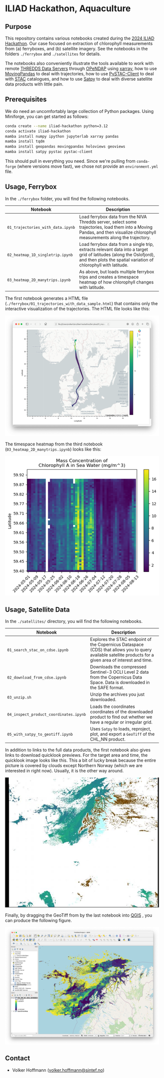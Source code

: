 # ILIAD Hackathon, Aquaculture

## Purpose

This repository contains various notebooks created during the [2024 ILIAD Hackathon](https://ocean-twin.eu/hackathon-digital-twins-of-the-ocean). Our case focused on extraction of chlorophyll measurements from (a) ferryboxes, and (b) satellite imagery. See the notebooks in the folders `./ferrybox` and `./satellites` for details.

The notebooks also conveniently illustrate the tools available to work with remote [THREDDS Data Servers](https://www.unidata.ucar.edu/software/tds/) through [OPeNDAP](https://www.opendap.org/) using [xarray](https://xarray-datatree.readthedocs.io/en/latest/), how to use [MovingPandas](http://movingpandas.readthedocs.io) to deal with trajectories, how to use [PySTAC-Client](https://pystac-client.readthedocs.io/en/stable/) to deal with [STAC](https://stacspec.org/en/) catalogues, and how to use [Satpy](http://satpy.readthedocs.io) to deal with diverse satellite data products with little pain.

## Prerequisites

We do need an uncomfortably large collection of Python packages. Using Miniforge, you can get started as follows:

```sh
conda create --name iliad-hackathon python=3.12
conda activate iliad-hackathon
mamba install numpy ipython jupyterlab xarray pandas
mamba install tqdm
mamba install geopandas movingpandas holoviews geoviews 
mamba install satpy pystac pystac-client
```

This should pull in everything you need. Since we're pulling from `conda-forge` (where versions move fast), we chose not provide an `environment.yml` file.

## Usage, Ferrybox

In the  `./ferrybox` folder, you will find the following notebooks.

| Notebook                          | Description                                                  |
| --------------------------------- | ------------------------------------------------------------ |
| `01_trajectories_with_data.ipynb` |Load ferrybox data from the NIVA Thredds server, select some trajectories, load them into a Moving Pandas, and then visualize chlorophyll measurements along the trajectory.|
|`02_heatmap_1D_singletrip.ipynb`|Load ferrybox data from a single trip, extracts relevant data into a target grid of latitudes (along the Oslofjord), and then plots the spatial variation of chlorophyll with latitude.|
| `03_heatmap_2D_manytrips.ipynb` | As above, but loads multiple ferrybox trips and creates a timespace heatmap of how chlorophyll changes with latitude. |

The first notebook generates a HTML file (`./ferrybox/01_trajectories_with_data_sample.html`) that contains only the interactive visualization of the trajectories. The HTML file looks like this:

![](./images/ferrybox_movingpandas.png)

The timespace heatmap from the third notebook (`03_heatmap_2D_manytrips.ipynb`) looks like this:

![](./images/heatmap_chlorophyll.png)

## Usage, Satellite Data

In the `./satellites/` directory, you will find the following notebooks.

| Notebook                          | Description                                                  |
| --------------------------------- | ------------------------------------------------------------ |
| `01_search_stac_on_cdse.ipynb` |Explores the STAC endpoint of the Copernicus Dataspace (CDS) that allows you to query available satellite products for a given area of interest and time.|
|`02_download_from_cdse.ipynb`|Downloads the compressed Sentinel-3 OCLI Level 2 data from the Copernicus Data Space. Data is downloaded in the SAFE format.|
| `03_unzip.sh` | Unzip the archives you just downloaded. |
| `04_inspect_product_coordinates.ipynb` | Loads the coordinates coordinates of the downloaded product to find out whether we have a regular or irregular grid. |
| `05_with_satpy_to_geotiff.ipynb` | Uses `Satpy` to loads, reproject, plot, and export a `GeoTiff` of the CHL_NN product. |

In addition to links to the full data products, the first notebook also gives links to download quicklook previews. For the target area and time, the quicklook image looks like this. This a bit of lucky break because the entire picture is covered by clouds except Northern Norway (which we are interested in right now). Usually, it is the other way around.

![](./images/S3A_OL_2_WFR____20190603T095937_20190603T100237_20190604T203202_0179_045_236_1800_MAR_O_NT_002-ql.jpg)

Finally, by dragging the GeoTiff from by the last notebook into [QGIS](https://qgis.org) , you can produce the following figure.

![](./images/CHL_NN_CHL_NN_S3_OCLI_20190603.png)

## Contact 

- Volker Hoffmann (volker.hoffmann@sintef.no)


